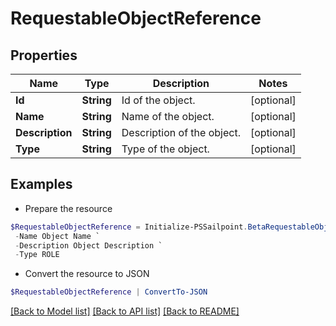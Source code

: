 # RequestableObjectReference
## Properties

Name | Type | Description | Notes
------------ | ------------- | ------------- | -------------
**Id** | **String** | Id of the object. | [optional] 
**Name** | **String** | Name of the object. | [optional] 
**Description** | **String** | Description of the object. | [optional] 
**Type** | **String** | Type of the object. | [optional] 

## Examples

- Prepare the resource
```powershell
$RequestableObjectReference = Initialize-PSSailpoint.BetaRequestableObjectReference  -Id 2c938083633d259901633d25c68c00fa `
 -Name Object Name `
 -Description Object Description `
 -Type ROLE
```

- Convert the resource to JSON
```powershell
$RequestableObjectReference | ConvertTo-JSON
```

[[Back to Model list]](../README.md#documentation-for-models) [[Back to API list]](../README.md#documentation-for-api-endpoints) [[Back to README]](../README.md)

